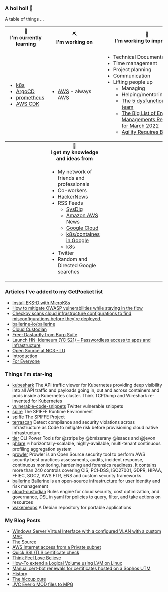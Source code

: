 ### A hoi hoi! 👋

A table of things ...

<table>
    <tr>
        <th>🌱<br/>I'm currently learning</th>
        <th>⛏<br/> I'm working on</th>
        <th>🚧<br/>I'm working to improve on</th>
    </tr>
    <tr>
        <td>
            <ul>
                <li><a href="https://kubernetes.io/">k8s</a></li>
                <li><a href="https://argoproj.github.io/">ArgoCD</a></li>
                <li><a href="https://prometheus.io/">prometheus</a></li>
                <li><a href="https://aws.amazon.com/cdk/">AWS CDK</a></li>
            </ul>
        </td>
        <td>
            <ul>
                <li><a href="https://aws.amazon.com/">AWS</a> - always AWS</li>
            </ul>
        </td>
        <td>
            <ul>
                <li>Technical Documentation</li>
                <li>Time management</li>
                <li>Project planning</li>
                <li>Communication</li>
                <li>Lifting people up
                    <ul>
                      <li>Managing</li>
                      <li>Helping/mentoring/coaching</li>
                      <li><a href="https://valid.com/5-dysfunctions-of-a-team/">The 5 dysfunctions of a team</a></li>
                      <li><a href="https://practicallyleading.dev/the-big-list-of-engineering-management-resources-march-2022">The Big List of Engineering Managements Resources - for March 2022</a></li>
                      <li><a href="https://www.industriallogic.com/blog/agility-requires-balance/">Agility Requires Balance</a></li>
                    </ul>
                </li>
            </ul>
        </td>
    </tr>
    <tr>
        <th>&nbsp;</th>
        <th>🏫<br/>I get my knowledge and ideas from</th>
        <th>&nbsp;</th>
    </tr>
    <tr>
        <td>&nbsp;</td>
        <td>
            <ul>
                <li>My network of friends and professionals</li>
                <li>Co-workers</li>
                <li><a href="https://news.ycombinator.com/">HackerNews</a></li>
                <li>RSS Feeds
                    <ul>
                        <li><a href="http://fetchrss.com/rss/5b4e9e358a93f8cc058b4567960404014.xml">SysDig</a></li>
                        <li><a href="https://aws.amazon.com/new/feed/">Amazon AWS News</a></li>
                        <li><a href="https://cloudblog.withgoogle.com/rss/">Google Cloud</a></li>
                        <li><a href="https://cloudblog.withgoogle.com/products/containers-kubernetes/rss/">k8s/containes in Google</a></li>
                        <li><a href="https://kubernetes.io/feed.xml">k8s</a></li>
                    </ul>
                </li>
                <li>Twitter</li>
                <li>Random and Directed Google searches</li>
            </ul>
        </td>
        <td>&nbsp;</td>
    </tr>
</table>

### Articles I've added to my [GetPocket](https://getpocket.com/) list

* [Install EKS-D with MicroK8s](https://discuss.kubernetes.io/t/install-eks-d-with-microk8s/21479)
* [How to mitigate OWASP vulnerabilities while staying in the flow](https://github.blog/2022-11-04-how-to-mitigate-owasp-vulnerabilities-while-staying-in-the-flow/)
* [Checkov scans cloud infrastructure configurations to find misconfigurations before they're deployed.](https://checkov.io/)
* [ballerine-io/ballerine](https://github.com/ballerine-io/ballerine)
* [Cloud Custodian](https://github.com/cloud-custodian/cloud-custodian)
* [Free: Dastardly from Burp Suite](https://portswigger.net/blog/free-dastardly-from-burp-suite)
* [Launch HN: Idemeum (YC S21) – Passwordless access to apps and infrastructure](https://news.ycombinator.com/item?id=33346183)
* [Open Source at NC3 - LU](https://opensource.nc3.lu/)
* [Introduction](https://asdf-vm.com/guide/introduction.html)
* [For Everyone](https://sudo.pagerduty.com/for_everyone/)

### Things I'm star-ing

* [kubeshark](https://github.com/kubeshark/kubeshark)
  The API traffic viewer for Kubernetes providing deep visibility into all API traffic and payloads going in, out and across containers and pods inside a Kubernetes cluster. Think TCPDump and Wireshark re-invented for Kubernetes
* [vulnerable-code-snippets](https://github.com/yeswehack/vulnerable-code-snippets)
  Twitter vulnerable snippets
* [spire](https://github.com/spiffe/spire)
  The SPIFFE Runtime Environment
* [spiffe](https://github.com/spiffe/spiffe)
  The SPIFFE Project
* [terrascan](https://github.com/tenable/terrascan)
  Detect compliance and security violations across Infrastructure as Code to mitigate risk before provisioning cloud native infrastructure.
* [tier](https://github.com/tierrun/tier)
  CLI Power Tools for @stripe by @bmizerany @isaacs and @jevon
* [phlare](https://github.com/grafana/phlare)
  🔥 horizontally-scalable, highly-available, multi-tenant continuous profiling aggregation system
* [prowler](https://github.com/prowler-cloud/prowler)
  Prowler is an Open Source security tool to perform AWS security best practices assessments, audits, incident response, continuous monitoring, hardening and forensics readiness. It contains more than 240 controls covering CIS, PCI-DSS, ISO27001, GDPR, HIPAA, FFIEC, SOC2, AWS FTR, ENS and custom security frameworks.
* [ballerine](https://github.com/ballerine-io/ballerine)
  Ballerine is an open-source infrastructure for user identity and risk management
* [cloud-custodian](https://github.com/cloud-custodian/cloud-custodian)
  Rules engine for cloud security, cost optimization, and governance, DSL in yaml for policies to query, filter, and take actions on resources
* [wakemeops](https://github.com/upciti/wakemeops)
  A Debian repository for portable applications

### My Blog Posts

* [Windows Server Virtual Interface with a configured VLAN with a custom MAC](https://pgmac.net.au/technology/2019/12/23/windows-vlan.html)
* [The Source](https://pgmac.net.au/technology/2019/02/25/the-source.html)
* [AWS Internet access from a Private subnet](https://pgmac.net.au/technology/2018/09/03/aws-internet-private-subnets.html)
* [Quick SSL/TLS certificate check](https://pgmac.net.au/technology/2018/04/09/ssl-tls-check.html)
* [Think Feel Love Believe](https://pgmac.net.au/family/2017/11/03/think-feel-love-believe.html)
* [How-To extend a Logical Volume using LVM on Linux](https://pgmac.net.au/technology/2017/11/02/lmv-extend.html)
* [Manual cert-bot renewals for certificates hosted on a Sophos UTM](https://pgmac.net.au/technology/2017/08/30/cert-bot-renewal-sophos-utm.html)
* [History](https://pgmac.net.au/language/2017/08/19/history.html)
* [The hiccup cure](https://pgmac.net.au/no%20laughing%20matter/2017/05/28/the-hiccup-cure.html)
* [JVC Everio MOD files to MPG](https://pgmac.net.au/technology/2015/03/18/jvc-everio-mod-to-mpg.html)
